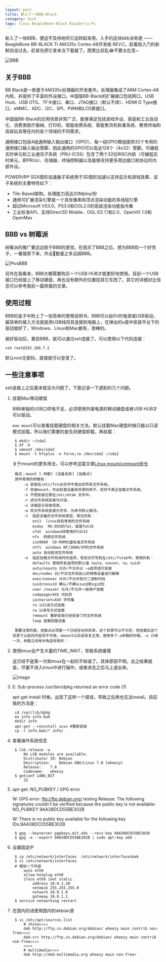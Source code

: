 ```yaml
---
layout: post
title: 新入了一块BB-Black
category: tech
tags: linux BeagleBone-Black Raspberry-Pi
---
```


新入了一块BBB，便迫不及待地将它运转起来用。入手的这块bbb全称是 —— BeagleBone BB-BLACK TI AM335x Cortex-A8开发板 REV.C。趁着刚入门的新鲜劲没过去，赶紧先把它拿来当下载器了。图里比较乱😂不要太在意~

![BBB](https://cdn.kelu.org/blog/2015/03/bbb.jpg)



## 关于BBB

BB Black是一款基于AM335x处理器的开发套件。处理器集成了ARM Cortex-A8 内核，并提供了丰富的外设接口。中国版BB-Black的扩展接口包括网口、USB Host、USB OTG、TF卡接口、串口、JTAG接口（默认不焊）、HDMI D Type接口、eMMC、ADC、I2C、SPI、PWM和LCD屏接口。

中国版BB-Black的应用场景非常广泛，能够满足包括游戏外设、家庭和工业自动化、消费类医疗器械、打印机、智能收费系统、智能售货机称重系统、教育终端和高级玩具等在内的各个领域的不同需求。

通用接口包括4组通用输入输出接口（GPIO），每一组GPIO模组提供32个专用的通用接口输入输出管脚，因此通用的GPIO可以高达128个（4x32）管脚。可编程实时单元和工业通讯子系统（PRU-ICSS）包含了两个32位RISC内核（可编程实时单元，即PRUs）、存储器、终端控制器以及能够支持更多周边接口和协议的内部外设。

POWERVR® SGX图形加速器子系统用于3D图形加速以支持显示和游戏效果，该子系统的主要特性如下：

* Tile-Based架构，处理能力高达20Mploy/秒
* 通用可扩展渲染引擎是一个具有像素和顶点渲染功能的多线程引擎
* 超过Microsoft VS3.0、PS3.0和OGL2.0的高级渲染功能指令集
* 工业标准API，支持Direct3D Mobile、OGL-ES 1.1和2.0、OpenVG 1.0和OpenMax

## BBB vs 树莓派

树莓派的推广要远远胜于BBB的感觉。在我买了BBB之后，想为BBB找一个好壳子，一番搜索下来，外设数量之多远超BBB。

![PIvsBBB](https://cdn.kelu.org/blog/2015/03/PIvsBBB.png)

另外在我看来，BBB大概需要购买一个USB HUB才能更好地使用。目前一个USB接口已经接上了移动硬盘，再也没有额外的位置挂其它东西了。其它的详细对比信息可以参考我前一篇转载的文章。

## 使用过程

BBB的盒子中附上了一张简单的使用说明书。BBB可以由5V的电源或USB驱动。最简单的接入方法就是用USB线将其连接到电脑上，在弹出的u盘中安装平台下的驱动就好了，Windows、Linux和Mac都有，很棒的。

装好驱动后，重启BBB，就可以通过ssh连接了。可以使用以下代码连接：

	ssh root@192.168.7.2
	
默认root无密码，直接就可以登录了。

## 一些注意事项

ssh连接上之后基本就没大问题了。下面记录一下遇到的几个问题。

1. 挂载Mac移动硬盘

	BBB单独的USB口供电不足，必须使用外接电源的移动硬盘或者USB HUB才可以驱动。
	
	`man mount`可以查看挂载硬盘的相关方法。默认挂载Mac硬盘时候只能以只读模式挂载。所以我们需要的是先将硬盘卸载，再挂载：
	
		$ mkdir ~/sda2
		$ df -h
		$ umount /dev/sda2
		$ mount -t hfsplus -o force,rw /dev/sda2 ~/sda2
		
	关于mount的更多用法，可以参考这篇文章[Linux mount/unmount命令](http://www.cnblogs.com/xd502djj/p/3809375.html)
	
		格式：mount [-参数] [设备名称] [挂载点] 
		其中常用的参数有：
			-a 安装在/etc/fstab文件中类出的所有文件系统。
			-f 伪装mount，作出检查设备和目录的样子，但并不真正挂载文件系统。
			-n 不把安装记录在/etc/mtab 文件中。
			-r 讲文件系统安装为只读。
			-v 详细显示安装信息。
			-w 将文件系统安装为可写，为命令默认情况。
			-t  指定设备的文件系统类型，常见的有： 
				ext2  linux目前常用的文件系统 
				msdos  MS-DOS的fat，就是fat16 
				vfat  windows98常用的fat32 
				nfs  网络文件系统 
				iso9660  CD-ROM光盘标准文件系统 
				ntfs  windows NT/2000/XP的文件系统 
				auto 自动检测文件系统 
			-o  指定挂载文件系统时的选项，有些也可写到在/etc/fstab中。常用的有： 
				defaults 使用所有选项的默认值（auto、nouser、rw、suid）
				auto/noauto 允许/不允许以 –a选项进行安装
				dev/nodev 对/不对文件系统上的特殊设备进行解释
				exec/noexec 允许/不允许执行二进制代码
				suid/nosuid 确认/不确认suid和sgid位
				user /nouser 允许/不允许一般用户挂载
				codepage=XXX 代码页 
				iocharset=XXX 字符集 
				ro 以只读方式挂载 
				rw 以读写方式挂载 
				remount 重新安装已经安装了的文件系统
				loop 挂载回旋设备
		
		需要注意的是，挂载点必须是一个已经存在的目录，这个目录可以不为空，但挂载后这个目录下以前的内容将不可用，umount以后会恢复正常。使用多个-o参数的时候，-o 只用一次，参数之间用半角逗号隔开：

2. 使用tmux会产生大量的TIME_WAIT，导致系统缓慢

	这已经不是第一次和tmux在一起的不和谐了。具体原因不明。总之结果就是，尽量不进入tmux中进行操作，或者进去之后马上退出来。
	
	![image](https://cdn.kelu.org/blog/2015/03/time_wait.png) 

3. E: Sub-process /usr/bin/dpkg returned an error code (1)

	apt-get install 时候，出现了这样一个错误，导致之后再也无法install。目前我的方法是：
	
		cd /var/lib/dpkg
		mv info info.bak
		mkdir info
		apt-get --reinstall xxxx #重新安装
		cp -r info.bak/* info/

4. 查看操作系统信息

		$ lsb_release -a
			No LSB modules are available.
			Distributor ID:	Debian
			Description:	Debian GNU/Linux 7.8 (wheezy)
			Release:	7.8
			Codename:	wheezy
		$ getconf LONG_BIT
			32

5. apt-get: NO_PUBKEY / GPG error

	W: GPG error: ftp://ftp.debian.org/ testing Release: 
	The following signatures couldn't be verified because the public key is not available: NO_PUBKEY 9AA38DCD55BE302B

	W: There is no public key available for the following key IDs:9AA38DCD55BE302B

		$ gpg --keyserver pgpkeys.mit.edu --recv-key 9AA38DCD55BE302B 
		$ gpg -a --export 9AA38DCD55BE302B | sudo apt-key add -

6. 设置固定IP

		$ cp /etc/network/interfaces  /etc/network/interfacesbak
		$ vi /etc/network/interfaces 
		# 增加一下内容
			auto eth0
			allow-hotplug eth0
			iface eth0 inet static
			    address 10.0.1.10
			    netmask 255.255.255.0
			    network 10.0.1.0
			    gateway 10.0.1.1
		$ service networking restart
		
7. 在国内的话使用国内的debian源

		$ vi /etc/apt/sources.list
			# china▫▫▫▫
			deb http://ftp.cn.debian.org/debian/ wheezy main contrib non-free▫▫▫▫
			deb-src http://ftp.cn.debian.org/debian/ wheezy main contrib non-free▫▫▫▫
			▫▫▫▫
			# multimedia▫▫▫▫
			deb http://deb-multimedia.org wheezy main non-free▫
